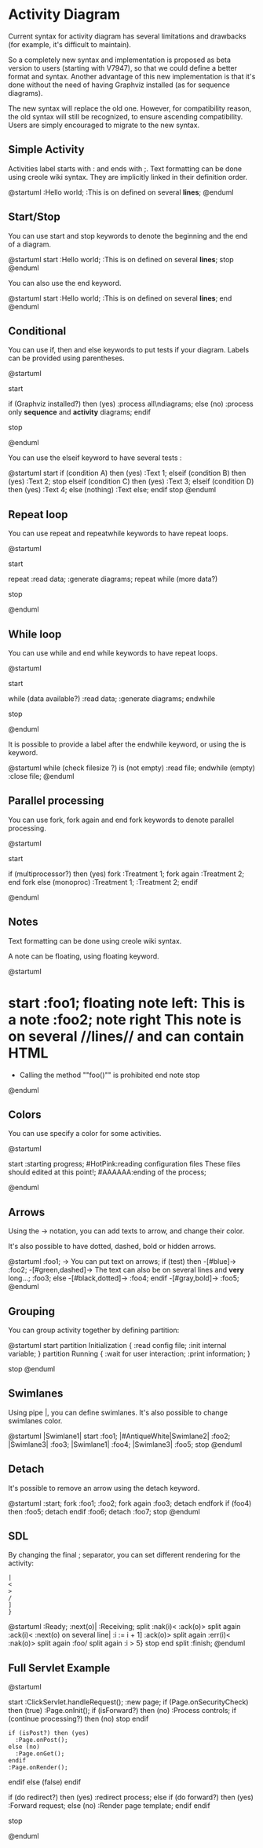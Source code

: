 # Activity Diagram

Current syntax for activity diagram has several limitations and drawbacks (for example, it's difficult to maintain).

So a completely new syntax and implementation is proposed as beta version to users (starting with V7947), so that we could define a better format and syntax.
Another advantage of this new implementation is that it's done without the need of having Graphviz installed (as for sequence diagrams).

The new syntax will replace the old one. However, for compatibility reason, the old syntax will still be recognized, to ensure ascending compatibility.
Users are simply encouraged to migrate to the new syntax.

## Simple Activity
Activities label starts with : and ends with ;.
Text formatting can be done using creole wiki syntax.
They are implicitly linked in their definition order.

@startuml
:Hello world;
:This is on defined on
several **lines**;
@enduml

## Start/Stop
You can use start and stop keywords to denote the beginning and the end of a diagram.

@startuml
start
:Hello world;
:This is on defined on
several **lines**;
stop
@enduml

You can also use the end keyword.

@startuml
start
:Hello world;
:This is on defined on
several **lines**;
end
@enduml

## Conditional
You can use if, then and else keywords to put tests if your diagram. Labels can be provided using parentheses.

@startuml

start

if (Graphviz installed?) then (yes)
  :process all\ndiagrams;
else (no)
  :process only
  __sequence__ and __activity__ diagrams;
endif

stop

@enduml

You can use the elseif keyword to have several tests :

@startuml
start
if (condition A) then (yes)
  :Text 1;
elseif (condition B) then (yes)
  :Text 2;
  stop
elseif (condition C) then (yes)
  :Text 3;
elseif (condition D) then (yes)
  :Text 4;
else (nothing)
  :Text else;
endif
stop
@enduml

## Repeat loop
You can use repeat and repeatwhile keywords to have repeat loops.

@startuml

start

repeat
  :read data;
  :generate diagrams;
repeat while (more data?)

stop

@enduml

## While loop
You can use while and end while keywords to have repeat loops.

@startuml

start

while (data available?)
  :read data;
  :generate diagrams;
endwhile

stop

@enduml

It is possible to provide a label after the endwhile keyword, or using the is keyword.

@startuml
while (check filesize ?) is (not empty)
  :read file;
endwhile (empty)
:close file;
@enduml

## Parallel processing
You can use fork, fork again and end fork keywords to denote parallel processing.

@startuml

start

if (multiprocessor?) then (yes)
  fork
    :Treatment 1;
  fork again
    :Treatment 2;
  end fork
else (monoproc)
  :Treatment 1;
  :Treatment 2;
endif

@enduml

## Notes
Text formatting can be done using creole wiki syntax.

A note can be floating, using floating keyword.

@startuml

start
:foo1;
floating note left: This is a note
:foo2;
note right
  This note is on several
  //lines// and can
  contain <b>HTML</b>
  ====
  * Calling the method ""foo()"" is prohibited
end note
stop

@enduml

## Colors
You can use specify a color for some activities.

@startuml

start
:starting progress;
#HotPink:reading configuration files
These files should edited at this point!;
#AAAAAA:ending of the process;

@enduml

## Arrows
Using the -> notation, you can add texts to arrow, and change their color.

It's also possible to have dotted, dashed, bold or hidden arrows.

@startuml
:foo1;
-> You can put text on arrows;
if (test) then
  -[#blue]->
  :foo2;
  -[#green,dashed]-> The text can
  also be on several lines
  and **very** long...;
  :foo3;
else
  -[#black,dotted]->
  :foo4;
endif
-[#gray,bold]->
:foo5;
@enduml

## Grouping
You can group activity together by defining partition:

@startuml
start
partition Initialization {
    :read config file;
    :init internal variable;
}
partition Running {
    :wait for user interaction;
    :print information;
}

stop
@enduml

## Swimlanes
Using pipe |, you can define swimlanes.
It's also possible to change swimlanes color.

@startuml
|Swimlane1|
start
:foo1;
|#AntiqueWhite|Swimlane2|
:foo2;
|Swimlane3|
:foo3;
|Swimlane1|
:foo4;
|Swimlane3|
:foo5;
stop
@enduml

## Detach
It's possible to remove an arrow using the detach keyword.

@startuml
 :start;
 fork
   :foo1;
   :foo2;
 fork again
   :foo3;
   detach
 endfork
 if (foo4) then
   :foo5;
   detach
 endif
 :foo6;
 detach
 :foo7;
 stop
@enduml

## SDL
By changing the final ; separator, you can set different rendering for the activity:

    |
    <
    >
    /
    ]
    }

@startuml
:Ready;
:next(o)|
:Receiving;
split
 :nak(i)<
 :ack(o)>
split again
 :ack(i)<
 :next(o)
 on several line|
 :i := i + 1]
 :ack(o)>
split again
 :err(i)<
 :nak(o)>
split again
 :foo/
split again
 :i > 5}
stop
end split
:finish;
@enduml

## Full Servlet Example

@startuml

start
:ClickServlet.handleRequest();
:new page;
if (Page.onSecurityCheck) then (true)
  :Page.onInit();
  if (isForward?) then (no)
    :Process controls;
    if (continue processing?) then (no)
      stop
    endif
    
    if (isPost?) then (yes)
      :Page.onPost();
    else (no)
      :Page.onGet();
    endif
    :Page.onRender();
  endif
else (false)
endif

if (do redirect?) then (yes)
  :redirect process;
else
  if (do forward?) then (yes)
    :Forward request;
  else (no)
    :Render page template;
  endif
endif

stop

@enduml
